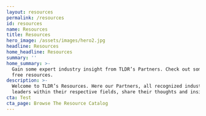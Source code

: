 ```yaml
---
layout: resources
permalink: /resources
id: resources
name: Resources
title: Resources
hero_image: /assets/images/hero2.jpg
headline: Resources
home_headline: Resources
summary: ''
home_summary: >-
  Gain some expert industry insight from TLDR’s Partners. Check out some of our
  free resources.
description: >-
  Welcome to TLDR’s Resources. Here our Partners, all recognized industry
  leaders within their respective fields, share their thoughts and insights.
cta: Test
cta_page: Browse The Resource Catalog
---
```


